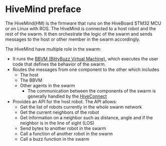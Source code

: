 # HiveMind preface

The HiveMind(HM) is the firmware that runs on the HiveBoard STM32 MCU or on Linux with ROS. The HiveMind is connected to a host robot and the rest of the swarm. It then orchestrate the logic of the swarm and sends messages to the host or other member in the swarm accordingly.

The HiveMind have multiple role in the swarm:

- It runs the [BBVM (BittyBuzz Virtual Machine)](bbzvm/index.md), which executes the user code that defines the behavior of the swarm.
- Routes the messages from one component to the other which includes
    - The host
    - The BBVM
    - Other agents in the swarm
        - The communication between the components of the swarm is generally handled by the [HiveConnect](https://github.com/SwarmUS/HiveConnect) <!-- TODO: change to the hive connect link to the reference section instead of repo-->
- Provides an API for the host robot. The API allows:
    - Get the list of robots currently in the whole swarm network
    - Get the current neighbors of the robot
    - Get information on a neighbor such as distance, angle and if the neighbor is in the line of sight (LOS)
    - Send bytes to another robot in the swarm
    - Call a function of another robot in the swarm
    - Call a buzz function in the swarm

